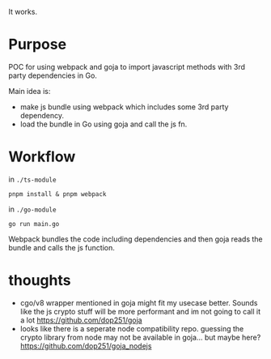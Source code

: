 It works.

# Purpose

POC for using webpack and goja to import javascript methods with 3rd party dependencies in Go.

Main idea is:

- make js bundle using webpack which includes some 3rd party dependency.
- load the bundle in Go using goja and call the js fn.

# Workflow

in `./ts-module`

    pnpm install & pnpm webpack

in `./go-module`

    go run main.go

Webpack bundles the code including dependencies and then goja reads the bundle and calls the js function.

# thoughts

- cgo/v8 wrapper mentioned in goja might fit my usecase better. Sounds like the js crypto stuff will be more performant and im not going to call it a lot https://github.com/dop251/goja
- looks like there is a seperate node compatibility repo. guessing the crypto library from node may not be available in goja... but maybe here? https://github.com/dop251/goja_nodejs
